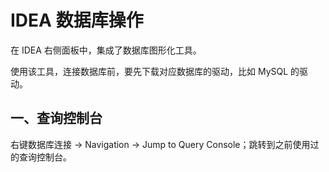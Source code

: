 # IDEA 数据库操作

在 IDEA 右侧面板中，集成了数据库图形化工具。

使用该工具，连接数据库前，要先下载对应数据库的驱动，比如 MySQL 的驱动。

## 一、查询控制台

右键数据库连接 -> Navigation -> Jump to Query Console；跳转到之前使用过的查询控制台。
